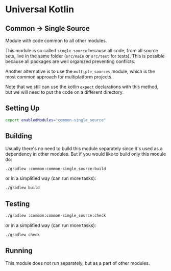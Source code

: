 # Universal Kotlin

## Common -> Single Source

Module with code common to all other modules.

This module is so called `single_source` because all code, from all source sets,
live in the same folder (`src/main` or `src/test` for tests). This is possible 
because all packages are well organized preventing conflicts.

Another alternative is to use the `multiple_sources` module, which is the most
common approach for multiplatform projects.

Note that we still can use the kotlin `expect` declarations with this method,
but we will need to put the code on a different directory.

<!--
## Screenshot

## Architecture

### Targets

### Source Sets
-->

## Setting Up

```bash
export enabledModules="common-single_source"
```

## Building

Usually there's no need to build this module separately since it's used as a
dependency in other modules. But if you would like to build only this module do:

```bash
./gradlew :common:common-single_source:build
```

or in a simplified way (can run more tasks):

```bash
./gradlew build
```

## Testing

```bash
./gradlew :common:common-single_source:check
```

or in a simplified way (can run more tasks):

```bash
./gradlew check
```

## Running

This module does not run separately, but as a part of other modules.
